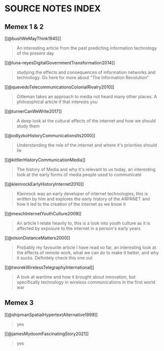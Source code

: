 # SOURCE NOTES INDEX

## Memex 1 & 2

[[@bushWeMayThink1945]]
>An interesting article from the past predicting information technology of the present day


[[@luna-reyesDigitalGovernmentTransformation2014]]
> studying the effects and consequences of information networks and technology. Go here for more about "The Information Revolution"


[[@quevedoTelecommunicationsColonialRivalry2010]]
> Gitleman takes an approach to media not heard many other places. A philosophical article if that interests you


[[@turnerCanWeWrite2017]]
> A deep look at the cultural effects of the internet and how we should study them


[[@odlyzkoHistoryCommunicationsIts2000]]
> Understanding the role of the internet and where it's priorities should lie


[[@kittlerHistoryCommunicationMedia]]
>The history of Media and why it's relevant to us today, an interesting look at the early forms of media people used to communicate


[[@kleinrockEarlyHistoryInternet2010]]
> Kleinrock was an early developer of internet technologies, this is written by him and explores the early history of the ARPANET and how it led to the creation of the internet as we know it


[[@meschInternetYouthCulture2009]]
> An article I relate heavily to, this is a look into youth culture as it is affected by exposure to the internet in a person's early years


[[@olsonDistanceMatters2000]]
> Probably my favourite article I have read so far, an interesting look at the effects of remote work, what we can do to make it better, and why it sucks. Definitely check this one out


[[@tworekWirelessTelegraphyInternational]]
> A look at wartime and how it brought about innovation, but specifically technology in wireless communications in the first world war

## Memex 3

[[@shipmanSpatialHypertextAlternative1999]]
> yes

[[@jamesMydoomFascinatingStory2021]]
> yes